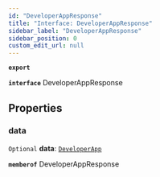 ```yaml
---
id: "DeveloperAppResponse"
title: "Interface: DeveloperAppResponse"
sidebar_label: "DeveloperAppResponse"
sidebar_position: 0
custom_edit_url: null
---
```


**`export`**

**`interface`** DeveloperAppResponse

## Properties

### data

 `Optional` **data**: [`DeveloperApp`](DeveloperApp.md)

**`memberof`** DeveloperAppResponse
